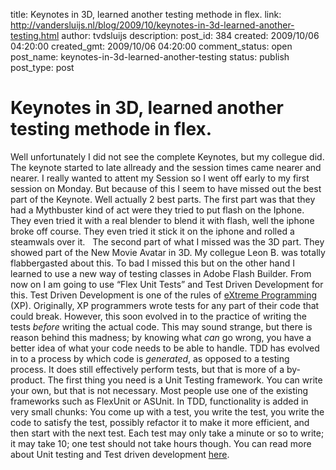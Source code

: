 title: Keynotes in 3D, learned another testing methode in flex.
link: http://vandersluijs.nl/blog/2009/10/keynotes-in-3d-learned-another-testing.html
author: tvdsluijs
description: 
post_id: 384
created: 2009/10/06 04:20:00
created_gmt: 2009/10/06 04:20:00
comment_status: open
post_name: keynotes-in-3d-learned-another-testing
status: publish
post_type: post

# Keynotes in 3D, learned another testing methode in flex.

Well unfortunately I did not see the complete Keynotes, but my collegue did. The keynote started to late allready and the session times came nearer and nearer. I really wanted to attent my Session so I went off early to my first session on Monday. But because of this I seem to have missed out the best part of the Keynote. Well actually 2 best parts.  The first part was that they had a Mythbuster kind of act were they tried to put flash on the Iphone. They even tried it with a real blender to blend it with flash, well the iphone broke off course. They even tried it stick it on the iphone and rolled a steamwals over it.   The second part of what I missed was the 3D part. They showed part of the New Movie Avatar in 3D. My collegue Leon B. was totally flabbergasted about this. To bad I missed this but on the other hand I learned to use a new way of testing classes in Adobe Flash Builder. From now on I am going to use “Flex Unit Tests” and Test Driven Development for this. Test Driven Development is one of the rules of [eXtreme Programming](http://www.extremeprogramming.org/) (XP). Originally, XP programmers wrote tests for any part of their code that could break. However, this soon evolved in to the practice of writing the tests _before_ writing the actual code. This may sound strange, but there is reason behind this madness; by knowing what _can_ go wrong, you have a better idea of what your code needs to be able to handle. TDD has evolved in to a process by which code is _generated_, as opposed to a testing process. It does still effectively perform tests, but that is more of a by-product. The first thing you need is a Unit Testing framework. You can write your own, but that is not necessary. Most people use one of the existing frameworks such as FlexUnit or ASUnit. In TDD, functionality is added in very small chunks: You come up with a test, you write the test, you write the code to satisfy the test, possibly refactor it to make it more efficient, and then start with the next test. Each test may only take a minute or so to write; it may take 10; one test should not take hours though. You can read more about Unit testing and Test driven development [here](http://www.adobe.com/devnet/flex/articles/unit_testing.html).